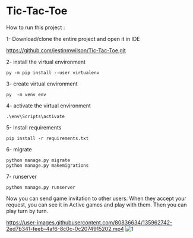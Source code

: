 # Tic-Tac-Toe
How to run this project :

1- Download/clone the entire project and open it in IDE

   https://github.com/jestinmwilson/Tic-Tac-Toe.git
 
2- install the virtual environment

    py -m pip install --user virtualenv

3- create virtual environment
   
    py  -m venv env

4- activate the virtual environment
        
    .\env\Scripts\activate

5- Install requirements
   
    pip install -r requirements.txt

6- migrate 
   
    python manage.py migrate
    python manage.py makemigrations
7- runserver

    python manage.py runserver
    
Now you can  send game invitation to other users. When they accept your request, you can see it in Active games and play with them. Then you can play turn by turn.



https://user-images.githubusercontent.com/80836634/135962742-2ed7b341-feeb-4af6-8c0c-0c2074915202.mp4
![1](https://user-images.githubusercontent.com/80836634/135964194-031bf192-5b1d-4a1b-82ec-95fb475b3325.png)


